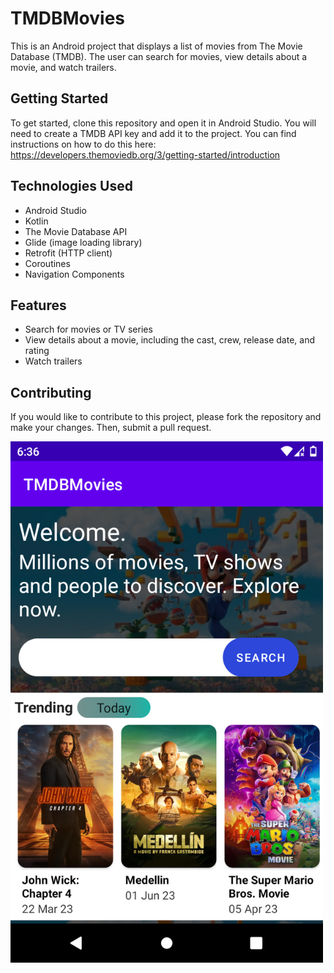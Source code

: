 # TMDBMovies

This is an Android project that displays a list of movies from The Movie Database (TMDB). The user can search for movies, view details about a movie, and watch trailers.

## Getting Started

To get started, clone this repository and open it in Android Studio. You will need to create a TMDB API key and add it to the project. You can find instructions on how to do this here: https://developers.themoviedb.org/3/getting-started/introduction

## Technologies Used

* Android Studio
* Kotlin
* The Movie Database API
* Glide (image loading library)
* Retrofit (HTTP client)
* Coroutines
* Navigation Components

## Features

* Search for movies or TV series
* View details about a movie, including the cast, crew, release date, and rating
* Watch trailers

## Contributing

If you would like to contribute to this project, please fork the repository and make your changes. Then, submit a pull request.

<img src="https://github.com/DK-UK/TMDBMovies/blob/master/home_screen.jpg" alt="Alt text" width="500" title="Optional title">
